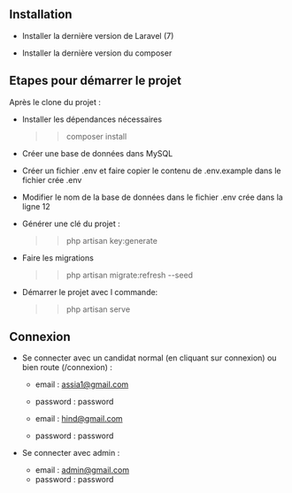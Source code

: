 
## Installation

- Installer la dernière version de Laravel (7)

- Installer la dernière version du composer

## Etapes pour démarrer le projet

Après le clone du projet :

- Installer les dépendances nécessaires
    >> composer install

- Créer une base de données dans MySQL

- Créer un fichier .env et faire copier le contenu de .env.example dans le fichier crée .env

- Modifier le nom de la base de données dans le fichier .env crée dans la ligne 12

- Générer une clé du projet :
    >> php artisan key:generate

- Faire les migrations
    >> php artisan migrate:refresh --seed

- Démarrer le projet avec l commande:
    >> php artisan serve

## Connexion

- Se connecter avec un candidat normal (en cliquant sur connexion) ou bien route (/connexion) :
    - email : assia1@gmail.com
    - password : password

    - email : hind@gmail.com
    - password : password

- Se connecter avec admin :
    - email : admin@gmail.com
    - password : password

